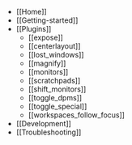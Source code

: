 - [[Home]]
- [[Getting-started]]
- [[Plugins]]
    - [[expose]]
    - [[centerlayout]]
    - [[lost_windows]]
    - [[magnify]]
    - [[monitors]]
    - [[scratchpads]]
    - [[shift_monitors]]
    - [[toggle_dpms]]
    - [[toggle_special]]
    - [[workspaces_follow_focus]]
- [[Development]]
- [[Troubleshooting]]


